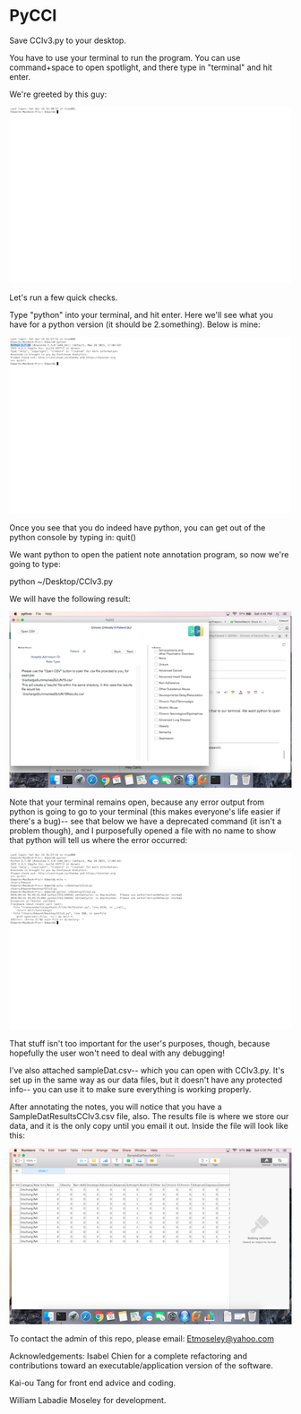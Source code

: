 # PyCCI

Save CCIv3.py to your desktop.

You have to use your terminal to run the program. You can use command+space to open spotlight, and there type in "terminal" and hit enter.

We're greeted by this guy:

![alt text](https://github.com/EdwardMoseley/PyCCI/blob/master/images/img1.png "Terminal Window")

Let's run a few quick checks.

Type "python" into your terminal, and hit enter. Here we'll see what you have for a python version (it should be 2.something). Below is mine:

![alt text](https://github.com/EdwardMoseley/PyCCI/blob/master/images/img2.png "Python")

Once you see that you do indeed have python, you can get out of the python console by typing in:
quit()

We want python to open the patient note annotation program, so now we're going to type:

python ~/Desktop/CCIv3.py

We will have the following result:

![alt text](https://github.com/EdwardMoseley/PyCCI/blob/master/images/img3.png "PyCCI")

Note that your terminal remains open, because any error output from python is going to go to your terminal (this makes everyone's life easier if there's a bug)-- see that below we have a deprecated command (it isn't a problem though), and I purposefully opened a file with no name to show that python will tell us where the error occurred:

![alt text](https://github.com/EdwardMoseley/PyCCI/blob/master/images/img4.png "Terminal Window")

That stuff isn't too important for the user's purposes, though, because hopefully the user won't need to deal with any debugging!

I've also attached sampleDat.csv-- which you can open with CCIv3.py. It's set up in the same way as our data files, but it doesn't have any protected info-- you can use it to make sure everything is working properly.

After annotating the notes, you will notice that you have a SampleDatResultsCCIv3.csv file, also. The results file is where we store our data, and it is the only copy until you email it out. Inside the file will look like this:

![alt text](https://github.com/EdwardMoseley/PyCCI/blob/master/images/img5.png "Terminal Window")

To contact the admin of this repo, please email:
Etmoseley@yahoo.com

Acknowledgements:
Isabel Chien for a complete refactoring and contributions toward an executable/application version of the software.

Kai-ou Tang for front end advice and coding.

William Labadie Moseley for development.

